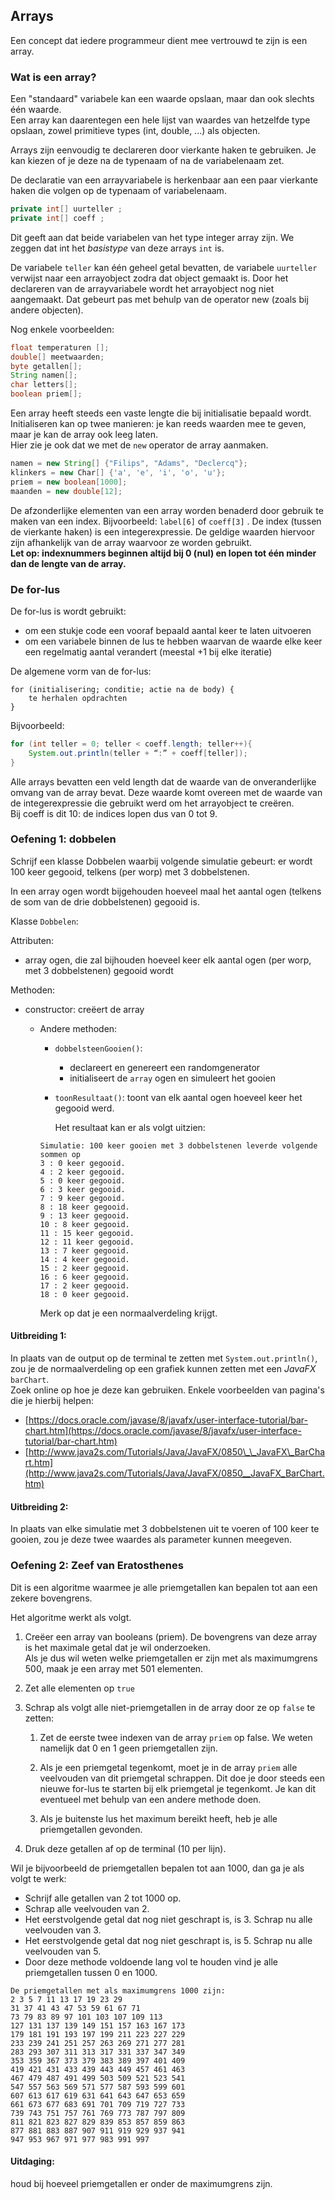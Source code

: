 ## Arrays

Een concept dat iedere programmeur dient mee vertrouwd te zijn is een array.

### Wat is een array?

Een "standaard" variabele kan een waarde opslaan, maar dan ook slechts één waarde.  
Een array kan daarentegen een hele lijst van waardes van hetzelfde type opslaan, zowel primitieve types \(int, double, ...\) als objecten.

Arrays zijn eenvoudig te declareren door vierkante haken te gebruiken. Je kan kiezen of je deze na de typenaam of na de variabelenaam zet.

De declaratie van een arrayvariabele is herkenbaar aan een paar vierkante haken die volgen op de typenaam of variabelenaam.

```java
private int[] uurteller ; 
private int[] coeff ;
```

Dit geeft aan dat beide variabelen van het type integer array zijn. We zeggen dat int het _basistype_ van deze arrays `int` is.

De variabele `teller` kan één geheel getal bevatten, de variabele `uurteller` verwijst naar een arrayobject zodra dat object gemaakt is. Door het declareren van de arrayvariabele wordt het arrayobject nog niet aangemaakt. Dat gebeurt pas met behulp van de operator new \(zoals bij andere objecten\).

Nog enkele voorbeelden:

```java
float temperaturen [];
double[] meetwaarden;
byte getallen[];
String namen[];
char letters[];
boolean priem[];
```

Een array heeft steeds een vaste lengte die bij initialisatie bepaald wordt.  
Initialiseren kan op twee manieren: je kan reeds waarden mee te geven, maar je kan de array ook leeg laten.  
Hier zie je ook dat we met de `new` operator de array aanmaken.

```java
namen = new String[] {"Filips", "Adams", "Declercq"};
klinkers = new Char[] {'a', 'e', 'i', 'o', 'u'};
priem = new boolean[1000];
maanden = new double[12];
```

De afzonderlijke elementen van een array worden benaderd door gebruik te maken van een index. Bijvoorbeeld: `label[6]` of `coeff[3]` . De index \(tussen de vierkante haken\) is een integerexpressie. De geldige waarden hiervoor zijn afhankelijk van de array waarvoor ze worden gebruikt.   
**Let op: indexnummers beginnen altijd bij 0 \(nul\) en lopen tot één minder dan de lengte van de array.**

### De for-lus 

De for-lus is wordt gebruikt: 

* om een stukje code een vooraf bepaald aantal keer te laten uitvoeren 
* om een variabele binnen de lus te hebben waarvan de waarde elke keer een regelmatig aantal verandert \(meestal +1 bij elke iteratie\) 

De algemene vorm van de for-lus: 

```
for (initialisering; conditie; actie na de body) { 
    te herhalen opdrachten 
} 
```

Bijvoorbeeld: 

```java
for (int teller = 0; teller < coeff.length; teller++){ 
    System.out.println(teller + “:” + coeff[teller]);
}
```

Alle arrays bevatten een veld length dat de waarde van de onveranderlijke omvang van de array bevat. Deze waarde komt overeen met de waarde van de integerexpressie die gebruikt werd om het arrayobject te creëren.   
Bij coeff is dit 10: de indices lopen dus van 0 tot 9.

### Oefening 1: dobbelen

Schrijf een klasse Dobbelen waarbij volgende simulatie gebeurt: er wordt 100 keer gegooid, telkens \(per worp\) met 3 dobbelstenen.

In een array ogen wordt bijgehouden hoeveel maal het aantal ogen \(telkens de som van de drie dobbelstenen\) gegooid is.

Klasse `Dobbelen`:

Attributen:

* array ogen, die zal bijhouden hoeveel keer elk aantal ogen \(per worp, met 3 dobbelstenen\) gegooid wordt

Methoden:

* constructor: creëert de array

  * Andere methoden:

    * `dobbelsteenGooien()`:
      * declareert en genereert een randomgenerator
      * initialiseert de `array` ogen en simuleert het gooien
    * `toonResultaat()`: toont van elk aantal ogen hoeveel keer het gegooid werd.

      Het resultaat kan er als volgt uitzien:

    ```
    Simulatie: 100 keer gooien met 3 dobbelstenen leverde volgende sommen op
    3 : 0 keer gegooid.
    4 : 2 keer gegooid.
    5 : 0 keer gegooid.
    6 : 3 keer gegooid.
    7 : 9 keer gegooid.
    8 : 18 keer gegooid.
    9 : 13 keer gegooid.
    10 : 8 keer gegooid.
    11 : 15 keer gegooid.
    12 : 11 keer gegooid.
    13 : 7 keer gegooid.
    14 : 4 keer gegooid.
    15 : 2 keer gegooid.
    16 : 6 keer gegooid.
    17 : 2 keer gegooid.
    18 : 0 keer gegooid.
    ```

    Merk op dat je een normaalverdeling krijgt.

#### Uitbreiding 1:

In plaats van de output op de terminal te zetten met `System.out.println()`, zou je de normaalverdeling op een grafiek kunnen zetten met een _JavaFX_ `barChart`.  
Zoek online op hoe je deze kan gebruiken. Enkele voorbeelden van pagina's die je hierbij helpen:

* [https://docs.oracle.com/javase/8/javafx/user-interface-tutorial/bar-chart.htm](https://docs.oracle.com/javase/8/javafx/user-interface-tutorial/bar-chart.htm)
* [http://www.java2s.com/Tutorials/Java/JavaFX/0850\_\_JavaFX\_BarChart.htm](http://www.java2s.com/Tutorials/Java/JavaFX/0850__JavaFX_BarChart.htm)

#### Uitbreiding 2:

In plaats van elke simulatie met 3 dobbelstenen uit te voeren of 100 keer te gooien, zou je deze twee waardes als parameter kunnen meegeven.

### Oefening 2: Zeef van Eratosthenes

Dit is een algoritme waarmee je alle priemgetallen kan bepalen tot aan een zekere bovengrens.

Het algoritme werkt als volgt.

1. Creëer een array van booleans \(priem\). De bovengrens van deze array is het maximale getal dat je wil onderzoeken.  
   Als je dus wil weten welke priemgetallen er zijn met als maximumgrens 500, maak je een array met 501 elementen.

2. Zet alle elementen op `true`

3. Schrap als volgt alle niet-priemgetallen in de array door ze op `false` te zetten:

   1. Zet de eerste twee indexen van de array `priem` op false. We weten namelijk dat 0 en 1 geen priemgetallen zijn.

   2. Als je een priemgetal tegenkomt, moet je in de array `priem` alle veelvouden van dit priemgetal schrappen. Dit doe je door steeds een nieuwe for-lus te starten bij elk priemgetal je tegenkomt. Je kan dit eventueel met behulp van een andere methode doen.

   3. Als je buitenste lus het maximum bereikt heeft, heb je alle priemgetallen gevonden.

4. Druk deze getallen af op de terminal \(10 per lijn\).

Wil je bijvoorbeeld de priemgetallen bepalen tot aan 1000, dan ga je als volgt te werk:

* Schrijf alle getallen van 2 tot 1000 op.
* Schrap alle veelvouden van 2.
* Het eerstvolgende getal dat nog niet geschrapt is, is 3. Schrap nu alle veelvouden van 3.
* Het eerstvolgende getal dat nog niet geschrapt is, is 5. Schrap nu alle veelvouden van 5.
* Door deze methode voldoende lang vol te houden vind je alle priemgetallen tussen 0 en 1000.

```
De priemgetallen met als maximumgrens 1000 zijn:
2 3 5 7 11 13 17 19 23 29 
31 37 41 43 47 53 59 61 67 71 
73 79 83 89 97 101 103 107 109 113 
127 131 137 139 149 151 157 163 167 173 
179 181 191 193 197 199 211 223 227 229 
233 239 241 251 257 263 269 271 277 281 
283 293 307 311 313 317 331 337 347 349 
353 359 367 373 379 383 389 397 401 409 
419 421 431 433 439 443 449 457 461 463 
467 479 487 491 499 503 509 521 523 541 
547 557 563 569 571 577 587 593 599 601 
607 613 617 619 631 641 643 647 653 659 
661 673 677 683 691 701 709 719 727 733 
739 743 751 757 761 769 773 787 797 809 
811 821 823 827 829 839 853 857 859 863 
877 881 883 887 907 911 919 929 937 941 
947 953 967 971 977 983 991 997
```

#### Uitdaging:

houd bij hoeveel priemgetallen er onder de maximumgrens zijn.

